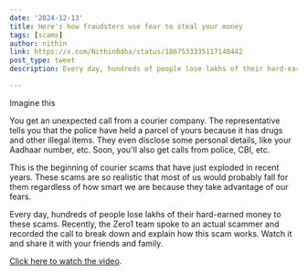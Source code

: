 ```yaml
---
date: '2024-12-13'
title: Here's how fraudsters use fear to steal your money
tags: [scams]
author: nithin
link: https://x.com/Nithin0dha/status/1867533335117148442
post_type: tweet
description: Every day, hundreds of people lose lakhs of their hard-earned money to these scams...

---
```


Imagine this

You get an unexpected call from a courier company. The representative tells you that the police have held a parcel of yours because it has drugs and other illegal items. They even disclose some personal details, like your Aadhaar number, etc. Soon, you'll also get calls from police, CBI, etc.

This is the beginning of courier scams that have just exploded in recent years. These scams are so realistic that most of us would probably fall for them regardless of how smart we are because they take advantage of our fears.

Every day, hundreds of people lose lakhs of their hard-earned money to these scams. Recently, the Zero1 team spoke to an actual scammer and recorded the call to break down and explain how this scam works. Watch it and share it with your friends and family.

[Click here to watch the video](https://www.youtube.com/watch?v=hZqx9-b0-s4).

